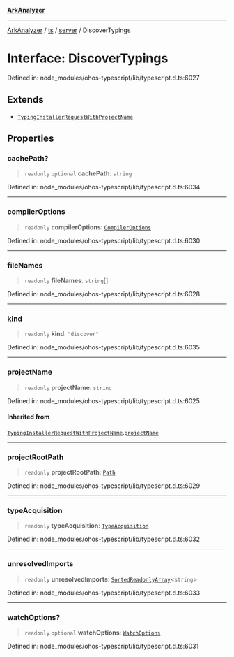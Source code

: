 [**ArkAnalyzer**](../../../../../../README.md)

***

[ArkAnalyzer](../../../../../../globals.md) / [ts](../../../README.md) / [server](../README.md) / DiscoverTypings

# Interface: DiscoverTypings

Defined in: node\_modules/ohos-typescript/lib/typescript.d.ts:6027

## Extends

- [`TypingInstallerRequestWithProjectName`](TypingInstallerRequestWithProjectName.md)

## Properties

### cachePath?

> `readonly` `optional` **cachePath**: `string`

Defined in: node\_modules/ohos-typescript/lib/typescript.d.ts:6034

***

### compilerOptions

> `readonly` **compilerOptions**: [`CompilerOptions`](../../../interfaces/CompilerOptions.md)

Defined in: node\_modules/ohos-typescript/lib/typescript.d.ts:6030

***

### fileNames

> `readonly` **fileNames**: `string`[]

Defined in: node\_modules/ohos-typescript/lib/typescript.d.ts:6028

***

### kind

> `readonly` **kind**: `"discover"`

Defined in: node\_modules/ohos-typescript/lib/typescript.d.ts:6035

***

### projectName

> `readonly` **projectName**: `string`

Defined in: node\_modules/ohos-typescript/lib/typescript.d.ts:6025

#### Inherited from

[`TypingInstallerRequestWithProjectName`](TypingInstallerRequestWithProjectName.md).[`projectName`](TypingInstallerRequestWithProjectName.md#projectname)

***

### projectRootPath

> `readonly` **projectRootPath**: [`Path`](../../../type-aliases/Path.md)

Defined in: node\_modules/ohos-typescript/lib/typescript.d.ts:6029

***

### typeAcquisition

> `readonly` **typeAcquisition**: [`TypeAcquisition`](../../../interfaces/TypeAcquisition.md)

Defined in: node\_modules/ohos-typescript/lib/typescript.d.ts:6032

***

### unresolvedImports

> `readonly` **unresolvedImports**: [`SortedReadonlyArray`](../../../interfaces/SortedReadonlyArray.md)\<`string`\>

Defined in: node\_modules/ohos-typescript/lib/typescript.d.ts:6033

***

### watchOptions?

> `readonly` `optional` **watchOptions**: [`WatchOptions`](../../../interfaces/WatchOptions.md)

Defined in: node\_modules/ohos-typescript/lib/typescript.d.ts:6031
